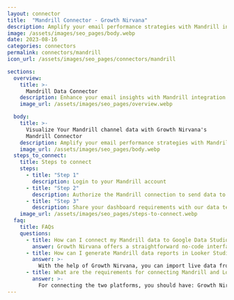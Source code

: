 ```yaml
---
layout: connector
title:  "Mandrill Connector - Growth Nirvana"
description: Amplify your email performance strategies with Mandrill insights integrated into Looker Studio.
image: /assets/images/seo_pages/body.webp
date: 2023-08-16
categories: connectors
permalink: connectors/mandrill
icon_url: /assets/images/seo_pages/connectors/mandrill

sections:
  overview:
    title: >-
      Mandrill Data Connector
    description: Enhance your email insights with Mandrill integration. Seamlessly merge email delivery data from Mandrill with Looker Studio's analytical capabilities, unlocking insights that shape email performance strategies, engagement rates, and operational excellence.
    image_url: /assets/images/seo_pages/overview.webp

  body:
    title: >-
      Visualize Your Mandrill channel data with Growth Nirvana's
      Mandrill Connector
    description: Amplify your email performance strategies with Mandrill insights integrated into Looker Studio.
    image_url: /assets/images/seo_pages/body.webp
  steps_to_connect:
    title: Steps to connect
    steps:
      - title: "Step 1"
        description: Login to your Mandrill account
      - title: "Step 2"
        description: Authorize the Mandrill connection to send data to Growth Nirvana
      - title: "Step 3"
        description: Share your dashboard requirements with our data team. We will build the report for you.
    image_url: /assets/images/seo_pages/steps-to-connect.webp
  faq:
    title: FAQs
    questions:
      - title: How can I connect my Mandrill data to Google Data Studio/Looker Studio?
        answer: Growth Nirvana offers a straightforward no-code interface to connect to Mandrill data sources.
      - title: How can I generate Mandrill data reports in Looker Studio?
        answer: >-
          With the help of Growth Nirvana, you can import live data from Mandrill into Looker Studio. These data can be viewed in charts, tables, and dashboards to generate branded reports that can be shared instantly.
      - title: What are the requirements for connecting Mandrill and Looker Studio?
        answer: >-
          For connecting the two platforms, you should have: Growth Nirvana Account and Mandrill Ads Account
---
```

